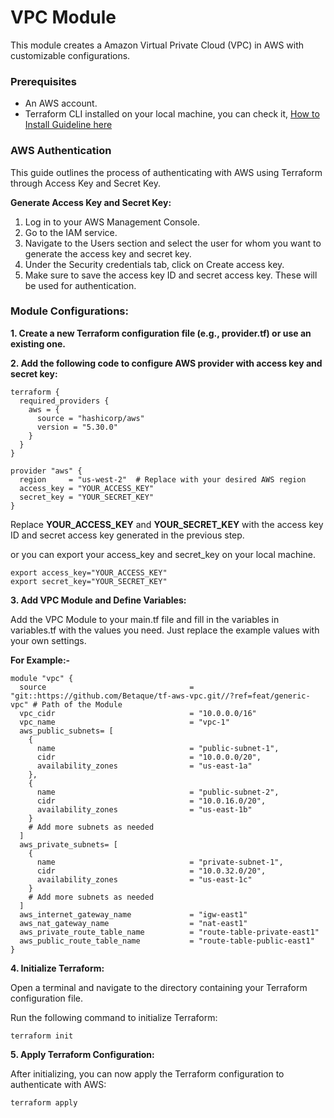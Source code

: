 # VPC Module

This module creates a Amazon Virtual Private Cloud (VPC) in AWS with customizable configurations.

### Prerequisites
- An AWS account.
- Terraform CLI installed on your local machine, you can check it, [How to Install Guideline here](https://developer.hashicorp.com/terraform/tutorials/aws-get-started/install-cli)

### AWS Authentication 
This guide outlines the process of authenticating with AWS using Terraform through Access Key and Secret Key.

**Generate Access Key and Secret Key:**
1. Log in to your AWS Management Console.
2. Go to the IAM service.
3. Navigate to the Users section and select the user for whom you want to generate the access key and secret key.
4. Under the Security credentials tab, click on Create access key.
5. Make sure to save the access key ID and secret access key. These will be used for authentication.

### Module Configurations:
 
**1. Create a new Terraform configuration file (e.g., provider.tf) or use an existing one.**

**2. Add the following code to configure AWS provider with access key and secret key:**

```
terraform {
  required_providers {
    aws = {
      source = "hashicorp/aws"
      version = "5.30.0"
    }
  }
}

provider "aws" {
  region     = "us-west-2"  # Replace with your desired AWS region
  access_key = "YOUR_ACCESS_KEY"
  secret_key = "YOUR_SECRET_KEY"
}
```
Replace **YOUR_ACCESS_KEY** and **YOUR_SECRET_KEY** with the access key ID and secret access key generated in the previous step.

or you can export your access_key and secret_key on your local machine.
```
export access_key="YOUR_ACCESS_KEY"
export secret_key="YOUR_SECRET_KEY"
```

**3. Add VPC Module and Define Variables:**


Add the VPC Module to your main.tf file and fill in the variables in variables.tf with the values you need. Just replace the example values with your own settings.

**For Example:-**

```
module "vpc" {
  source                                = "git::https://github.com/Betaque/tf-aws-vpc.git//?ref=feat/generic-vpc" # Path of the Module
  vpc_cidr                              = "10.0.0.0/16"
  vpc_name                              = "vpc-1"
  aws_public_subnets= [
    {
      name                              = "public-subnet-1",
      cidr                              = "10.0.0.0/20",
      availability_zones                = "us-east-1a"
    },
    {
      name                              = "public-subnet-2",
      cidr                              = "10.0.16.0/20",
      availability_zones                = "us-east-1b"
    }
    # Add more subnets as needed
  ]
  aws_private_subnets= [
    {
      name                              = "private-subnet-1",
      cidr                              = "10.0.32.0/20",
      availability_zones                = "us-east-1c"
    }
    # Add more subnets as needed
  ]
  aws_internet_gateway_name             = "igw-east1"
  aws_nat_gateway_name                  = "nat-east1"
  aws_private_route_table_name          = "route-table-private-east1"
  aws_public_route_table_name           = "route-table-public-east1"
}
```

**4. Initialize Terraform:** 

Open a terminal and navigate to the directory containing your Terraform configuration file.

Run the following command to initialize Terraform:
```
terraform init
```

**5. Apply Terraform Configuration:** 

After initializing, you can now apply the Terraform configuration to authenticate with AWS:
```
terraform apply
``` 
